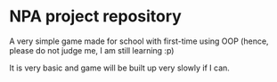 # NPA project repository

A very simple game made for school with first-time using OOP (hence, please do not judge me, I am still learning :p)

It is very basic and game will be built up very slowly if I can.

